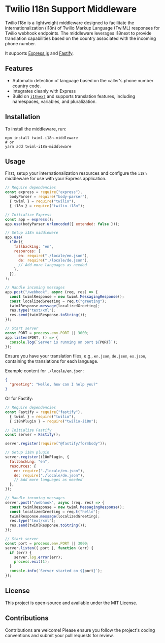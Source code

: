 # Twilio I18n Support Middleware

Twilio I18n is a lightweight middleware designed to facilitate the internationalization (i18n) of Twilio Markup Language (TwiML) responses for Twilio webhook endpoints. The middleware leverages i18next to provide translation capabilities based on the country associated with the incoming phone number.

It supports [Express.js](https://expressjs.com/) and [Fastify](https://fastify.io/).

## Features

- Automatic detection of language based on the caller's phone number country code.
- Integrates cleanly with Express
- Build on [`i18next`](https://github.com/i18next/i18next) and supports translation features, including namespaces, variables, and pluralization.

## Installation

To install the middleware, run:

```
npm install twiml-i18n-middleware
# or
yarn add twiml-i18n-middleware
```

## Usage

First, setup your internationalization resources and configure the `i18n` middleware for use with your Express application.

```js
// Require dependencies
const express = require("express"),
  bodyParser = require("body-parser"),
  { twiml } = require("twilio"),
  { i18n } = require("twilio-i18n");

// Initialize Express
const app = express();
app.use(bodyParser.urlencoded({ extended: false }));

// Setup i18n middleware
app.use(
  i18n({
    fallbackLng: "en",
    resources: {
      en: require("./locale/en.json"),
      de: require("./locale/de.json"),
      // Add more languages as needed
    },
  }),
);

// Handle incoming messages
app.post("/webhook", async (req, res) => {
  const twimlResponse = new twiml.MessagingResponse();
  const localizedGreeting = req.t("greeting");
  twimlResponse.message(localizedGreeting);
  res.type("text/xml");
  res.send(twimlResponse.toString());
});

// Start server
const PORT = process.env.PORT || 3000;
app.listen(PORT, () => {
  console.log(`Server is running on port ${PORT}`);
});
```

Ensure you have your translation files, e.g., `en.json`, `de.json`, `es.json`, containing the translations for each language.

Example content for `./locale/en.json`:

```json
{
  "greeting": "Hello, how can I help you?"
}
```

Or for Fastify:

```js
// Require dependencies
const Fastify = require("fastify"),
  { twiml } = require("twilio"),
  { i18nPlugin } = require("twilio-i18n");

// Initialize Fastify
const server = Fastify();

server.register(require("@fastify/formbody"));

// Setup i18n plugin
server.register(i18nPlugin, {
  fallbackLng: "en",
  resources: {
    en: require("./locale/en.json"),
    de: require("./locale/de.json"),
    // Add more languages as needed
  },
});

// Handle incoming messages
server.post("/webhook", async (req, res) => {
  const twimlResponse = new twiml.MessagingResponse();
  const localizedGreeting = req.t("hello");
  twimlResponse.message(localizedGreeting);
  res.type("text/xml");
  res.send(twimlResponse.toString());
});

// Start server
const port = process.env.PORT || 3000;
server.listen({ port }, function (err) {
  if (err) {
    server.log.error(err);
    process.exit(1);
  }
  console.info(`Server started on ${port}`);
});
```

## License

This project is open-source and available under the MIT License.

## Contributions

Contributions are welcome! Please ensure you follow the project's coding conventions and submit your pull requests for review.
